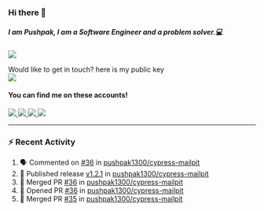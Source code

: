 ### Hi there 👋


##### I am Pushpak, I am a Software Engineer and a problem solver.💻

![](https://komarev.com/ghpvc/?username=pushpak1300)

 Would like to get in touch? here is my public key 
 <br> <a href='https://keybase.io/pushpak1300'><img src="https://img.shields.io/keybase/pgp/pushpak1300?color=pinl&label=PGP&style=for-the-badge"/></a></br>
#### You can find me on these accounts!
<p>
<a href='https://twitter.com/pushpak1300'><a href="https://pushpak1300.me/" target="_blank">
  <img src="https://img.shields.io/badge/website-%23E34F26.svg?&style=for-the-badge" />
</a> 
 
 <a href="https://twitter.com/pushpak1300" target="_blank">
  <img src="https://img.shields.io/badge/twitter-%231DA1F2.svg?&style=for-the-badge&logo=twitter&logoColor=white" />
</a> 

<a href="https://www.linkedin.com/in/pushpak-c-286b17b1/" target="_blank">
  <img src="https://img.shields.io/badge/linkedin-%230077B5.svg?&style=for-the-badge&logo=linkedin&logoColor=white" />
</a> 

<a href="https://dev.to/pushpak1300/" target="_blank">
  <img src="http://img.shields.io/badge/dev.to-gray?style=for-the-badge&logo=dev.to&?logoColor=white?logoWidth=100?label=" />
</a> 


</p>

---

### ⚡ Recent Activity

<!--START_SECTION:activity-->
1. 🗣 Commented on [#36](https://github.com/pushpak1300/cypress-mailpit/pull/36#issuecomment-2318038569) in [pushpak1300/cypress-mailpit](https://github.com/pushpak1300/cypress-mailpit)
2. 🚀 Published release [v1.2.1](https://github.com/pushpak1300/cypress-mailpit/releases/tag/v1.2.1) in [pushpak1300/cypress-mailpit](https://github.com/pushpak1300/cypress-mailpit)
3. 🎉 Merged PR [#36](https://github.com/pushpak1300/cypress-mailpit/pull/36) in [pushpak1300/cypress-mailpit](https://github.com/pushpak1300/cypress-mailpit)
4. 💪 Opened PR [#36](https://github.com/pushpak1300/cypress-mailpit/pull/36) in [pushpak1300/cypress-mailpit](https://github.com/pushpak1300/cypress-mailpit)
5. 🎉 Merged PR [#35](https://github.com/pushpak1300/cypress-mailpit/pull/35) in [pushpak1300/cypress-mailpit](https://github.com/pushpak1300/cypress-mailpit)
<!--END_SECTION:activity-->
